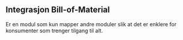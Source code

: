 ## Integrasjon Bill-of-Material

Er en modul som kun mapper andre moduler slik at det er enklere for konsumenter som trenger tilgang til alt.
